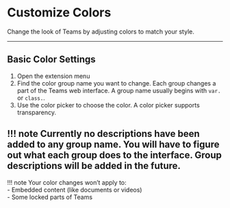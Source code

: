 # Customize Colors  
Change the look of Teams by adjusting colors to match your style.

---

## Basic Color Settings  
1. Open the extension menu  
2. Find the color group name you want to change. Each group changes a part of the Teams web interface. A group name usually begins with `var.` or `class.`.
3. Use the color picker to choose the color. A color picker supports transparency.

!!! note
    Currently no descriptions have been added to any group name. You will have to figure out what each group does to the interface. Group descriptions will be added in the future.
---

!!! note
    Your color changes won’t apply to:  
    - Embedded content (like documents or videos)  
    - Some locked parts of Teams  